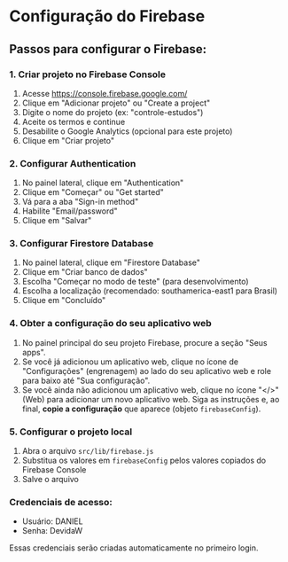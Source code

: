 # Configuração do Firebase

## Passos para configurar o Firebase:

### 1. Criar projeto no Firebase Console
1. Acesse https://console.firebase.google.com/
2. Clique em "Adicionar projeto" ou "Create a project"
3. Digite o nome do projeto (ex: "controle-estudos")
4. Aceite os termos e continue
5. Desabilite o Google Analytics (opcional para este projeto)
6. Clique em "Criar projeto"

### 2. Configurar Authentication
1. No painel lateral, clique em "Authentication"
2. Clique em "Começar" ou "Get started"
3. Vá para a aba "Sign-in method"
4. Habilite "Email/password"
5. Clique em "Salvar"

### 3. Configurar Firestore Database
1. No painel lateral, clique em "Firestore Database"
2. Clique em "Criar banco de dados"
3. Escolha "Começar no modo de teste" (para desenvolvimento)
4. Escolha a localização (recomendado: southamerica-east1 para Brasil)
5. Clique em "Concluído"

### 4. Obter a configuração do seu aplicativo web

1. No painel principal do seu projeto Firebase, procure a seção "Seus apps".
2. Se você já adicionou um aplicativo web, clique no ícone de "Configurações" (engrenagem) ao lado do seu aplicativo web e role para baixo até "Sua configuração".
3. Se você ainda não adicionou um aplicativo web, clique no ícone "</>" (Web) para adicionar um novo aplicativo web. Siga as instruções e, ao final, **copie a configuração** que aparece (objeto `firebaseConfig`).

### 5. Configurar o projeto local
1. Abra o arquivo `src/lib/firebase.js`
2. Substitua os valores em `firebaseConfig` pelos valores copiados do Firebase Console
3. Salve o arquivo



### Credenciais de acesso:
- Usuário: DANIEL
- Senha: DevidaW

Essas credenciais serão criadas automaticamente no primeiro login.


